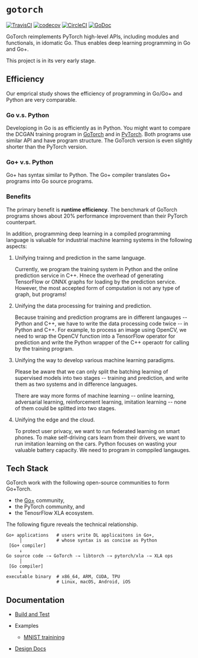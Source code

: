 # `gotorch`

[![TravisCI](https://travis-ci.com/wangkuiyi/gotorch.svg?branch=develop)](https://travis-ci.com/wangkuiyi/gotorch)
[![codecov](https://codecov.io/gh/wangkuiyi/gotorch/branch/develop/graph/badge.svg)](https://codecov.io/gh/wangkuiyi/gotorch)
[![CircleCI](https://circleci.com/gh/wangkuiyi/gotorch.svg?style=shield)](https://circleci.com/gh/wangkuiyi/gotorch)
[![GoDoc](https://img.shields.io/badge/godoc-reference-teal.svg)](https://pkg.go.dev/mod/github.com/wangkuiyi/gotorch)

GoTorch reimplements PyTorch high-level APIs, including modules and functionals,
in idomatic Go.  Thus enables deep learning programming in Go and Go+.

This project is in its very early stage.

## Efficiency

Our emprical study shows the efficiency of programming in Go/Go+ and Python are
very comparable.

### Go v.s. Python

Developiong in Go is as efficiently as in Python.  You might want to compare the
DCGAN training program in
[GoTorch](https://github.com/wangkuiyi/gotorch/blob/develop/example/dcgan/dcgan.go)
and in
[PyTorch](https://github.com/pytorch/examples/blob/4b119d735b802453479d739bf823f3f7d8d5d422/dcgan/main.py#L113-L273).
Both programs use similar API and have program structure.  The GoTorch version is
even slightly shorter than the PyTorch version.

### Go+ v.s. Python

Go+ has syntax similar to Python.  The Go+ compiler translates Go+ programs into
Go source programs.

### Benefits

The primary benefit is **runtime efficiency**.  The benchmark of GoTorch 
programs shows about 20% performance improvement than their PyTorch counterpart.

In addition, programming deep learning in a compiled programming language is
valuable for industrial machine learning systems in the following aspects:

1. Unifying trainng and prediction in the same language.

   Currently, we program the training system in Python and the online prediction
   service in C++. Hnece the overhead of generating TensorFlow or ONNX graphs
   for loading by the prediction service.  However, the most accepted form of
   computation is not any type of graph, but programs!

1. Unifying the data processing for training and prediction.

   Because training
   and prediction programs are in different langauges -- Python and C++, we have
   to write the data processing code twice -- in Python and C++.  For example,
   to process an image using OpenCV, we need to wrap the OpenCV function into
   a TensorFlow operator for prediction and write the Python wrapper of the C++
   operaotr for calling by the training program.
   
1. Unifying the way to develop various machine learning paradigms.
   
   Please be
   aware that we can only split the batching learning of supervised models into
   two stages -- training and prediction, and write them as two systems and in
   difference languages.
   
   There are way more forms of machine learning -- online learning, adversarial
   learning, reinforcement learning, imitation learning -- none of them could be
   splitted into two stages.
   
1. Unifying the edge and the cloud.
   
   To protect user privacy, we want to run
   federated learning on smart phones.  To make self-driving cars learn from 
   their drivers, we want to run imitation learning on the cars.  Python focuses
   on wasting your valuable battery capacity.  We need to program in comppiled
   langauges.

## Tech Stack

GoTorch work with the following open-source communities to form Go+Torch.

- the [Go+](https://github.com/goplus/gop) community,
- the PyTorch community, and
- the TenosrFlow XLA ecosystem.

The following figure reveals the technical relationship.

```text
Go+ applications   # users write DL applicaitons in Go+,
     │             # whose syntax is as concise as Python
 [Go+ compiler]
     ↓
Go source code -→ GoTorch -→ libtorch -→ pytorch/xla -→ XLA ops
     │
 [Go compiler]
     ↓
executable binary  # x86_64, ARM, CUDA, TPU
                   # Linux, macOS, Android, iOS
```

## Documentation

- [Build and Test](CONTRIBUTING.md)

- Examples

  - [MNIST trainining](./mnist_test.go)

- [Design Docs](./doc/design.md)
